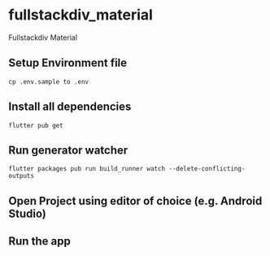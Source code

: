 # fullstackdiv_material

Fullstackdiv Material

## Setup Environment file
```
cp .env.sample to .env
```

## Install all dependencies
```
flutter pub get
```

## Run generator watcher
```
flutter packages pub run build_runner watch --delete-conflicting-outputs
```

## Open Project using editor of choice (e.g. Android Studio)

## Run the app
